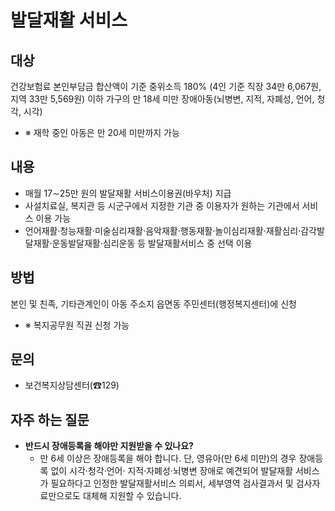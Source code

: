 # 발달재활 서비스

## 대상
건강보험료 본인부담금 합산액이 기준 중위소득 180% (4인 기준 직장 34만 6,067원, 지역 33만 5,569원) 이하 가구의 만 18세 미만 장애아동(뇌병변, 지적, 자폐성, 언어, 청각, 시각)
- ※ 재학 중인 아동은 만 20세 미만까지 가능

## 내용
- 매월 17∼25만 원의 발달재활 서비스이용권(바우처) 지급
- 사설치료실, 복지관 등 시군구에서 지정한 기관 중 이용자가 원하는 기관에서 서비스 이용 가능
- 언어재활·청능재활·미술심리재활·음악재활·행동재활·놀이심리재활·재활심리·감각발달재활·운동발달재활·심리운동 등 발달재활서비스 중 선택 이용

## 방법
본인 및 친족, 기타관계인이 아동 주소지 읍면동 주민센터(행정복지센터)에 신청
- ※ 복지공무원 직권 신청 가능

## 문의
- 보건복지상담센터(☎129)

## 자주 하는 질문
- **반드시 장애등록을 해야만 지원받을 수 있나요?**
    - 만 6세 이상은 장애등록을 해야 합니다. 단, 영유아(만 6세 미만)의 경우 장애등록 없이 시각·청각·언어· 지적·자폐성·뇌병변 장애로 예견되어 발달재활 서비스가 필요하다고 인정한 발달재활서비스 의뢰서, 세부영역 검사결과서 및 검사자료만으로도 대체해 지원할 수 있습니다.

